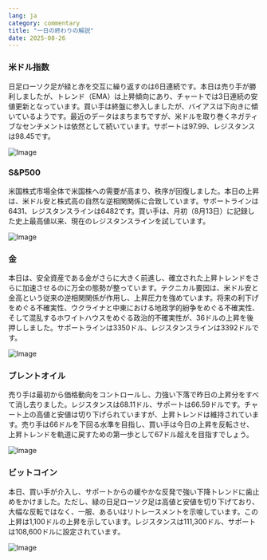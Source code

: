 ```yaml
---
lang: ja
category: commentary
title: "一日の終わりの解説"
date: 2025-08-26
---
```


### 米ドル指数

日足ローソク足が緑と赤を交互に繰り返すのは6日連続です。本日は売り手が勝利しましたが、トレンド（EMA）は上昇傾向にあり、チャートでは3日連続の安値更新となっています。買い手は終盤に参入しましたが、バイアスは下向きに傾いているようです。最近のデータはまちまちですが、米ドルを取り巻くネガティブなセンチメントは依然として続いています。サポートは97.99、レジスタンスは98.45です。

![Image](https://markleighedu.github.io/img/Aug-2025/26-Aug-2025/usdindex.jpg)

### S&P500

米国株式市場全体で米国株への需要が高まり、秩序が回復しました。本日の上昇は、米ドル安と株式高の自然な逆相関関係に合致しています。サポートラインは6431、レジスタンスラインは6482です。買い手は、月初（8月13日）に記録した史上最高値以来、現在のレジスタンスラインを試しています。

![Image](https://markleighedu.github.io/img/Aug-2025/26-Aug-2025/sp500.jpg)

### 金

本日は、安全資産である金がさらに大きく前進し、確立された上昇トレンドをさらに加速させるのに万全の態勢が整っています。テクニカル要因は、米ドル安と金高という従来の逆相関関係が作用し、上昇圧力を強めています。将来の利下げをめぐる不確実性、ウクライナと中東における地政学的紛争をめぐる不確実性、そして混乱するホワイトハウスをめぐる政治的不確実性が、36ドルの上昇を後押ししました。サポートラインは3350ドル、レジスタンスラインは3392ドルです。

![Image](https://markleighedu.github.io/img/Aug-2025/26-Aug-2025/gold.jpg)

### ブレントオイル

売り手は最初から価格動向をコントロールし、力強い下落で昨日の上昇分をすべて消し去りました。レジスタンスは68.11ドル、サポートは66.59ドルです。チャート上の高値と安値は切り下げられていますが、上昇トレンドは維持されています。売り手は66ドルを下回る水準を目指し、買い手は今日の上昇を反転させ、上昇トレンドを軌道に戻すための第一歩として67ドル超えを目指すでしょう。

![Image](https://markleighedu.github.io/img/Aug-2025/26-Aug-2025/brentoil.jpg)

### ビットコイン

本日、買い手が介入し、サポートからの緩やかな反発で強い下降トレンドに歯止めをかけました。ただし、緑の日足ローソク足は高値と安値を切り下げており、大幅な反転ではなく、一服、あるいはリトレースメントを示唆しています。この上昇は1,100ドルの上昇を示しています。レジスタンスは111,300ドル、サポートは108,600ドルに設定されています。

![Image](https://markleighedu.github.io/img/Aug-2025/26-Aug-2025/bitcoin.jpg)

